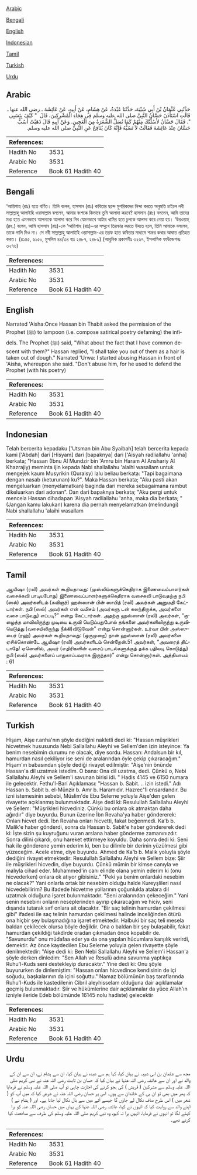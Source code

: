 [Arabic](#arabic)

[Bengali](#bengali)

[English](#english)

[Indonesian](#indonesian)

[Tamil](#tamil)

[Turkish](#turkish)

[Urdu](#urdu)

## Arabic


<div dir="rtl" lang="ar" style={{fontSize:'larger',backgroundColor:'#f8f9fa',padding:20}}>
حَدَّثَنِي عُثْمَانُ بْنُ أَبِي شَيْبَةَ، حَدَّثَنَا عَبْدَةُ، عَنْ هِشَامٍ، عَنْ أَبِيهِ، عَنْ عَائِشَةَ ـ رضى الله عنها ـ قَالَتِ اسْتَأْذَنَ حَسَّانُ النَّبِيَّ صلى الله عليه وسلم فِي هِجَاءِ الْمُشْرِكِينَ، قَالَ ‏ "‏ كَيْفَ بِنَسَبِي ‏"‏‏.‏ فَقَالَ حَسَّانُ لأَسُلَّنَّكَ مِنْهُمْ كَمَا تُسَلُّ الشَّعَرَةُ مِنَ الْعَجِينِ‏.‏ وَعَنْ أَبِيهِ قَالَ ذَهَبْتُ أَسُبُّ حَسَّانَ عِنْدَ عَائِشَةَ فَقَالَتْ لاَ تَسُبُّهُ فَإِنَّهُ كَانَ يُنَافِحُ عَنِ النَّبِيِّ صلى الله عليه وسلم‏.‏
</div>
<div style={{backgroundColor:'#f8f9fa',padding:20, marginBottom: 10}}><table> <thead> <tr> <th>References:</th> <th></th> </tr> </thead> <tbody><tr><td>Hadith No</td><td>3531</td></tr><tr><td>Arabic No</td><td>3531</td></tr><tr><td>Reference</td><td>Book 61 Hadith 40</td></tr></tbody></table></div>

## Bengali


<div dir="ltr" lang="bn" style={{fontSize:'larger',backgroundColor:'#f8f9fa',padding:20}}>
‘আয়িশাহ (রাঃ) হতে বর্ণিত। তিনি বলেন, হাসসান (রাঃ) কবিতার ছন্দে মুশরিকদের নিন্দা করতে অনুমতি চাইলে নবী সাল্লাল্লাহু আলাইহি ওয়াসাল্লাম বললেন, আমার বংশকে কিভাবে তুমি আলাদা করবে? হাসসান (রাঃ) বললেন, আমি তাদের মধ্য হতে এমনভাবে আপনাকে আলাদা করে নিব যেমনভাবে আটার খামির হতে চুলকে আলাদা করে নেয়া হয়। ‘উরওয়াহ্ (রহ.) বলেন, আমি হাসসান (রাঃ)-কে ‘আয়িশাহ (রাঃ)-এর সম্মুখে তিরস্কার করতে উদ্যত হলে, তিনি আমাকে বললেন, তাকে গালি দিও না। সে নবী সাল্লাল্লাহু আলাইহি ওয়াসাল্লাম-এর তরফ হতে কবিতার মাধ্যমে শত্রুর কথার আঘাত প্রতিহত করত। (৪১৪৫, ৬১৫০, মুসলিম ৪৪/৩৪ হাঃ ২৪৮৭, ২৪৮৯) (আধুনিক প্রকাশনীঃ ৩২৬৭, ইসলামিক ফাউন্ডেশনঃ ৩২৭৬)
</div>
<div style={{backgroundColor:'#f8f9fa',padding:20, marginBottom: 10}}><table> <thead> <tr> <th>References:</th> <th></th> </tr> </thead> <tbody><tr><td>Hadith No</td><td>3531</td></tr><tr><td>Arabic No</td><td>3531</td></tr><tr><td>Reference</td><td>Book 61 Hadith 40</td></tr></tbody></table></div>

## English


<div dir="ltr" lang="en" style={{fontSize:'larger',backgroundColor:'#f8f9fa',padding:20}}>
Narrated 'Aisha:Once Hassan bin Thabit asked the permission of the Prophet (ﷺ) to lampoon (i.e. compose satirical poetry defaming) the infidels. The Prophet (ﷺ) said, "What about the fact that I have common descent with them?" Hassan replied, "I shall take you out of them as a hair is taken out of dough." Narrated 'Urwa: I started abusing Hassan in front of 'Aisha, whereupon she said. "Don't abuse him, for he used to defend the Prophet (with his poetry)
</div>
<div style={{backgroundColor:'#f8f9fa',padding:20, marginBottom: 10}}><table> <thead> <tr> <th>References:</th> <th></th> </tr> </thead> <tbody><tr><td>Hadith No</td><td>3531</td></tr><tr><td>Arabic No</td><td>3531</td></tr><tr><td>Reference</td><td>Book 61 Hadith 40</td></tr></tbody></table></div>

## Indonesian


<div dir="ltr" lang="id" style={{fontSize:'larger',backgroundColor:'#f8f9fa',padding:20}}>
Telah bercerita kepadaku ['Utsman bin Abu Syaibah] telah bercerita kepada kami ['Abdah] dari [Hisyam] dari [bapaknya] dari ['Aisyah radliallahu 'anha] berkata; "Hassan (Ibnu Al Mundzir bin 'Amru bin Haram Al Anshariy Al Khazrajiy) meminta ijin kepada Nabi shallallahu 'alaihi wasallam untuk mengejek kaum Musyrikin (Quraisy) lalu beliau berkata: "Tapi bagaimana dengan nasab (keturunan) ku?". Maka Hassan berkata; "Aku pasti akan mengeluarkan (menyelamatkan) baginda dari mereka sebagaimana rambut dikeluarkan dari adonan". Dan dari bapaknya berkata; "Aku pergi untuk mencela Hassan dihadapan 'Aisyah radliallahu 'anha, maka dia berkata; "(Jangan kamu lakukan) karena dia pernah menyelamatkan (melindungi) Nabi shallallahu 'alaihi wasallam
</div>
<div style={{backgroundColor:'#f8f9fa',padding:20, marginBottom: 10}}><table> <thead> <tr> <th>References:</th> <th></th> </tr> </thead> <tbody><tr><td>Hadith No</td><td>3531</td></tr><tr><td>Arabic No</td><td>3531</td></tr><tr><td>Reference</td><td>Book 61 Hadith 40</td></tr></tbody></table></div>

## Tamil


<div dir="ltr" lang="ta" style={{fontSize:'larger',backgroundColor:'#f8f9fa',padding:20}}>
ஆயிஷா (ரலி) அவர்கள் கூறியதாவது: (முஸ்லிம்களுக்கெதிராக இணைவைப்பாளர்கள் வசைக்கவி பாடியபோது) இணைவைப்பாளர்களுக்கெதிராக வசைகவி பாடுவதற்கு நபி (ஸல்) அவர்களிடம் (கவிஞர்) ஹஸ்ஸான் பின் ஸாபித் (ரலி) அவர்கள் அனுமதி கேட்டார்கள். நபி (ஸல்) அவர்கள் என் வமிசம் (அவர்களு டன் கலந்திருக்க, அவர்களை வசை பாடுவது) எப்படி?” என்று கேட்டார்கள். அதற்கு ஹஸ்ஸான் (ரலி) அவர்கள், “குழைத்த மாவிலிருந்து முடியை உருவி யெடுப்பதுபோல் தங்களை அவர்களிலிருந்து உருவியெடுத்து (வசையிலிருந்து நீக்கி)விடுவேன்” என்று சொன்னார்கள். உர்வா பின் அஸ்ஸுபைர் (ரஹ்) அவர்கள் கூறியதாவது: (ஒருமுறை) நான் ஹஸ்ஸான் (ரலி) அவர்களை ஏசிக்கொண்டே ஆயிஷா (ரலி) அவர்களிடம் சென்றேன்.51 அவர்கள், “அவரைத் திட்டாதே! ஏனெனில், அவர் (எதிரிகளின் வசைப் பாடல்களுக்குத் தக்க பதிலடி கொடுத்து) நபி (ஸல்) அவர்களைப் பாதுகாப்பவராக இருந்தார்” என்று சொன்னார்கள். அத்தியாயம் : 61
</div>
<div style={{backgroundColor:'#f8f9fa',padding:20, marginBottom: 10}}><table> <thead> <tr> <th>References:</th> <th></th> </tr> </thead> <tbody><tr><td>Hadith No</td><td>3531</td></tr><tr><td>Arabic No</td><td>3531</td></tr><tr><td>Reference</td><td>Book 61 Hadith 40</td></tr></tbody></table></div>

## Turkish


<div dir="ltr" lang="tr" style={{fontSize:'larger',backgroundColor:'#f8f9fa',padding:20}}>
Hişam, Aişe r.anha'nın şöyle dediğini nakletli dedi ki: "Hassan müşrikleri hicvetmek hususunda Nebi Sallallahu Aleyhi ve Sellem'den izin isteyince: Ya benim nesebimin durumu ne olacak, diye sordu. Hassan: Andalsun bir kıl, hamurdan nasıl çekiliyor ise seni de aralarından öyle çekip çıkaracağım." Hişam'ın babasından şöyle dediği rivayet edilmiştir: "Aişe'nin önünde Hassan'a dil uzatmak istedim. O bana: Ona dil uzatma, dedi. Çünkü o, Nebi Sallallahu Aleyhi ve Sellem'i savunan birisi idi. " Hadis 4145 ve 6150 numara ile gelecektir. Fethu'l-Bari Açıklaması: "Hassan b. Sabit. .. izin istedi." Adı Hassan b. Sabit b. el-Münzir b. Amr b. Haramıdır. Hazrec'1i ensardandır. Bu izni istemesinin sebebi, Müslim'de Ebu Selerne yoluyla Aişe'den gelen rivayette açıklanmış bulunmaktadır. Aişe dedi ki: Resulullah Sallallahu Aleyhi ve Sellem: "Müşrikleri hicvediniz. Çünkü bu onlara ok atmaktan daha ağırdır" diye buyurdu. Bunun üzerine İbn Revaha'ya haber göndererek: Onları hicvet dedi. İbn Revaha onları hicvetti, fakat beğenmedi. Ka'b b. Malik'e haber gönderdi, sonra da Hassan b. Sabit'e haber göndererek dedi ki: İşte sizin şu kuyruğunu vuran arslana haber gönderme zamanınızdır. Sonra dilini çıkardı, onu hareket ettirmeye koyuldu. Daha sonra dedi ki: Seni hak ile gönderene yemin ederim ki, ben bu dilimle bir derinin yüzülmesi gibi yüzeceğim. Acele etme, diye buyurdu. Ahmed de Ka'b b. Malik yoluyla şöyle dediğini rivayet etmektedir: Resulullah Sallallahu Aleyhi ve Sellem bize: Şiir ile müşrikleri hicvedin, diye buyurdu. Çünkü mümin bir kimse canıyla ve malıyla cihad eder. Muhammed'in canı elinde olana yemin ederim ki (onu hicvederken) onlara ok atıyor gibisiniz." "Peki ya benim onlardaki nesebim ne olacak?" Yani onlarla ortak bir nesebirn olduğu halde Kureyşlileri nasıl hicvedebilirim? Bu ifadede hicvetme yollarının çoğunlukla atalara dil uzatmak olduğuna işaret bulunmaktadır. "Seni aralarından çekeceğim." Yani senin nesebini onların neseplerinden ayırıp çıkaracağım ve hiciv, seni dışarıda tutarak sırf onlara ait olacaktır. "Bir saç telinin hamurdan çekilmesi gibi" ifadesi ile saç telinin hamurdan çekilmesi halinde inceliğinden ötürü ona hiçbir şey bulaşmadığına işaret etmektedir. Halbuki bir saç teli mesela baldan çekilecek olursa böyle değildir. Ona o baldan bir şey bulaşabilir, fakat hamurdan çekildiği takdirde oradan çıkmadan önce kopabilir de. "Savunurdu" onu müdafaa eder ya da ona yapılan hücumlara karşılık verirdi, demektir. Az önce kaydedilen Ebu Selerne yoluyla gelen rivayette şöyle denilmektedir: "Aişe dedi ki: Ben Nebi Sallallahu Aleyhi ve Sellem'i Hassan'a şöyle derken dinledim: "Sen Allah ve Resulü adına savunma yaptıkça Ruhu'l-Kuds seni destekleyip duracaktır." Yine dedi ki: Onu şöyle buyururken de dinlemiştim: "Hassan onları hicvedince kendisinin de içi soğudu, başkalarının da içini soğuttu." Namaz bölümünün baş taraflarında Ruhu'l-Kuds ile kastedilenin Cibril aleyhisselam olduğuna dair açıklamalar geçmiş bulunmaktadır. Şiir ve hükümlerine dair açıklamalar da yüce Allah'ın izniyle ileride Edeb bölümünde 16145 nolu hadiste) gelecektir
</div>
<div style={{backgroundColor:'#f8f9fa',padding:20, marginBottom: 10}}><table> <thead> <tr> <th>References:</th> <th></th> </tr> </thead> <tbody><tr><td>Hadith No</td><td>3531</td></tr><tr><td>Arabic No</td><td>3531</td></tr><tr><td>Reference</td><td>Book 61 Hadith 40</td></tr></tbody></table></div>

## Urdu


<div dir="rtl" lang="ur" style={{fontSize:'larger',backgroundColor:'#f8f9fa',padding:20}}>
مجھ سے عثمان بن ابی شیبہ نے بیان کیا، کہا ہم سے عبدہ نے بیان کیا، ان سے ہشام نے، ان سے ان کے والد نے اور ان سے عائشہ رضی اللہ عنہا نے بیان کیا کہ حسان بن ثابت رضی اللہ عنہ نے نبی کریم صلی اللہ علیہ وسلم سے مشرکین ( قریش ) کی ہجو کرنے کی اجازت چاہی تو آپ صلی اللہ علیہ وسلم نے فرمایا کہ پھر میں بھی تو ان ہی کے خاندان سے ہوں۔ اس پر حسان رضی اللہ عنہ نے عرض کیا کہ میں آپ کو ( شعر میں ) اس طرح صاف نکال لے جاؤں گا جیسے آٹے میں سے بال نکال لیا جاتا ہے۔ اور ( ہشام نے ) اپنے والد سے روایت کیا کہ انہوں نے کہا، عائشہ رضی اللہ عنہا کے یہاں میں حسان رضی اللہ عنہ کو برا کہنے لگا تو انہوں نے فرمایا، انہیں برا نہ کہو، وہ نبی کریم صلی اللہ علیہ وسلم کی طرف سے مدافعت کیا کرتے تھے۔
</div>
<div style={{backgroundColor:'#f8f9fa',padding:20, marginBottom: 10}}><table> <thead> <tr> <th>References:</th> <th></th> </tr> </thead> <tbody><tr><td>Hadith No</td><td>3531</td></tr><tr><td>Arabic No</td><td>3531</td></tr><tr><td>Reference</td><td>Book 61 Hadith 40</td></tr></tbody></table></div>
